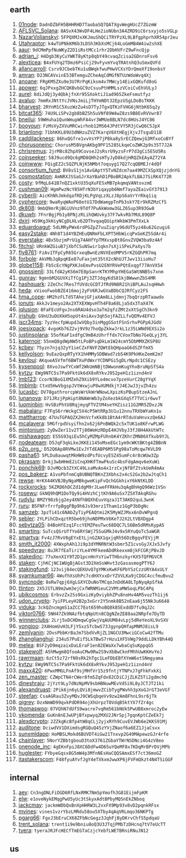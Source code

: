 ## earth
1. [01node](https://keybase.io/01node): `DadnDZbFH5BHHRHD7TaobaSQ7QATXgvWegHUcZ7ZGzmW`
1. [AFLSVC_Solana](https://keybase.io/AFLSVC_Solana): `8ASvX43WvDF4LHe2ioNUbn3A4ZRD9iC6rsxyjo5sVGLp`
1. [NazarVolianskyi](https://keybase.io/NazarVolianskyi): `5FPQXMJxXKJmuShQCiTRYPzXL9LBfgphprhXR54pr2eu`
1. [Utahraptor](https://keybase.io/Utahraptor): `k4wTUPNkKM6b3LDSh3KbXsMCj64LoGmMB4W4iw2shXE`
1. [aaur](https://keybase.io/aaur): `9dCMmPpfNuWKyZ2D1iRstMCc1rhr2DbHVFrZ9wFncQjp`
1. [adrian_i](https://keybase.io/adrian_i): `H4Dgb3KyCuYWKT8yKtp8qbY49cvaqZcisa2GDnroFsv6`
1. [alexticea](https://keybase.io/alexticea): `B4xFUYq2TDmz6PsiCj29vFyvmYvqTRAtnhQ3uSmxQVFd`
1. [allancarroll](https://keybase.io/allancarroll): `Csrv9JCbebTKu1uBWqkfwuPHwVCXsYDrQmeXf19onbsY`
1. [amran](https://keybase.io/amran): `D23NCAVxinE53BTemguZCheAqCdMGfNTUzWdoWvq4Xj`
1. [anoane](https://keybase.io/anoane): `FRgKM5ZXu9e3U7RrPqKiksm4v7MWcy14EixGQKufd8oG`
1. [apower](https://keybase.io/apower): `6qJPxxgZHCQKBvbGC9zCsuuPtHMMLszVCoiCvEhVULyJ`
1. [aurel](https://keybase.io/aurel): `8diJdQj3y4QbkjfnXr95SXoktiJ1ad965ZkeFsmutfyz`
1. [avaluo](https://keybase.io/avaluo): `7mmRxJNttYcJVNsJmiLjTHYmNDt32EpzUSgLDoBsTKKK`
1. [bharvest](https://keybase.io/bharvest): `2RYnM1C5XuzWzZu4sD7TyJTgxQTKzFVHG6jNtbK65q2y`
1. [bitcat365](https://keybase.io/bitcat365): `74U9LiSPv2gb8bBZSh5uVNf89W4wZ8zs9B8EvRVVwr87`
1. [bneiluj](https://keybase.io/bneiluj): `59WHuha1QunWmupWhFA4vr3WMUe8BLN7dc8HUsJ4YC86`
1. [booyoun](https://keybase.io/booyoun): `FzMsVyZXVuMRCwirhnb12MS64JPdtVY5R3jCwQ6C5JpX`
1. [brianlong](https://keybase.io/brianlong): `71bhKKL89U3dNHzuZVZ7KarqV6XtHEgjXjvJTsguD11B`
1. [caddilackness](https://keybase.io/caddilackness): `86hxQGfre1vvVsYP7jPBka8ySrECZQewjG3MfxoCoBYf`
1. [chorusoneinc](https://keybase.io/chorusoneinc): `ChorusM5BVgnAKbg9PF15285LkqeCoZWK2p9s35T7J2A`
1. [chrisremus](https://keybase.io/chrisremus): `2jrM8c8ZhpX9CovseJ2sRsrU9yzsFrP7d3gCi5ESU5Rs`
1. [coinseeker](https://keybase.io/coinseeker): `58J9ucd9Qc6gMD8QHh2sHTyJyD8kdjHRQZkEAyAZ72YA`
1. [coinwww](https://keybase.io/coinwww): `FQigEZ2cSQZPLNjK5NMbt7oquyg17Q27cqQBMEJr4dQf`
1. [consortium_fund](https://keybase.io/consortium_fund): `BV8sS1jn1AvGAptY5TxNZdcm7aa49MZCXSpXQjzjdnYG`
1. [cosmostation](https://keybase.io/cosmostation): `AmNRXJSSaGJrXaYBahD1PBoBR2ApkfLBAJ7SiRK4772R`
1. [costy](https://keybase.io/costy): `9fMqL641B7nQZ1xktU35qXuFESxMB7pkqmqVANtovzmE`
1. [cushman09](https://keybase.io/cushman09): `HgmPwzNcY85HfrN3bYiqaypb6Nmf7ayaZEaivGY37913`
1. [cyberili](https://keybase.io/cyberili): `AicKhNhJmkdqafRDjKLPgVqLzXLzJ8pS6aVrYrRkq1iq`
1. [cyphercore](https://keybase.io/cyphercore): `9waRyqWAoP68etU17DdWamgpTnPb3skY7Er9kRZMzCfS`
1. [dk808](https://keybase.io/dk808): `9mbQ9mrRjBGiUVnz9Tdf7PuAkWomw3GLZ6Sup3R93Gw8`
1. [dkuwh](https://keybase.io/dkuwh): `7FnrBgjPb1y8PNjzRLihQWUvky37F7wkvRb7MUL89Q8P`
1. [dxiri](https://keybase.io/dxiri): `HS9Kg3kHiyNCgDLHLv62DThvqaqQUiptWkbW3PmTXxLk`
1. [eduardoagut](https://keybase.io/eduardoagut): `5dLMRyPWx6rdPGZpZ7uuZiqry96dUT5yz48u62Gzugi6`
1. [easy2stake](https://keybase.io/easy2stake): `4Nh8T1d4YBZHEuQNRmFbLXPT5HbWicqPxGeKZ5SdAr4i`
1. [everstake](https://keybase.io/everstake): `4Bx5bzjmPrU1g74AHfYpTMXvspBt8GnvZVQW3ba9z4Af`
1. [fitchsl](https://keybase.io/fitchsl): `URnkWZGiuB7jXbfCSuNSwir1qkn7sXjiSPeLPaXys7b`
1. [fly8761](https://keybase.io/fly8761): `FzAv1TFpCyR65GrxeqBwnEzNVXEeUMPV5rKZGQhPR7mq`
1. [forbole](https://keybase.io/forbole): `AkVMbJq8pqKEe87uFaxjmt35tX2cNhUJTJwv13iioHu7`
1. [globe1158](https://keybase.io/globe1158): `Fb5cEcYNgPXKJoEmvPvsU2ENYRVePQtExqgf77AnVX54`
1. [gnossienli](https://keybase.io/gnossienli): `33LfdA2yKS6m7E8pSanrKTKYMhpYHEGaSWtNNB5s7xnm`
1. [gunray](https://keybase.io/gunray): `9gmnbM2GUVXiTfCg1Pj3ZTJdqyKdS81kjBWwwnZbS4MR`
1. [hashquark](https://keybase.io/hashquark): `2ZeChc7Res7fUVdcGCDTJfRd9N8R21hiBPLAuJsqHHwh`
1. [heda](https://keybase.io/heda): `xViooFwobBZE416moj2yFV6RJwGVaBDbCQJRfCyz2FS`
1. [hma_cope](https://keybase.io/hma_cope): `HM2hzFLTd5TAhejGFjaXAm8LLjdmnj7bqQrzpRTaawdo`
1. [ionuts](https://keybase.io/ionuts): `AkkJv1meyo2Ax2XTXEXWpvHTh4F8a68Lja5dx3TaX47K`
1. [iqlusion](https://keybase.io/iqlusion): `8FaFEcUFgvJns6RAU4dso3aTm2qfzZMt2xXtSgCh3kn9`
1. [irishub](https://keybase.io/irishub): `G9nU3uDUXkH5opUt4niAxv3qh5ojFAZLLfvQEMv4EFVJ`
1. [iscr34ms](https://keybase.io/iscr34ms): `7yzVecfpWupdJwVQby3inMggGSotFSnSrhvPGPp6JGdU`
1. [joesixpack](https://keybase.io/joesixpack): `4vgoKb76Z2vj9V9z7hoQpZkkwJrkL1z35LWNd9EXSi2o`
1. [justinsolana](https://keybase.io/justinsolana): `55ofKaF1xdfgC9mB4zUhrffdx7CVoxTbNo7GeQLyj3YL`
1. [katernoir](https://keybase.io/katernoir): `55nmQ8gdWpNW5tLPoBPsqDkLm1W24cmY5DbMMXZKSP8U`
1. [kcbev](https://keybase.io/kcbev): `75yzn7njq32yY1ieCZxFNVFZQWtEbQHpaaG6dSZFfmX5`
1. [kellyolson](https://keybase.io/kellyolson): `9uEazQxpRTyYX1hHMMySDBWad7zb54K9PkHKeZemK2m7`
1. [kevloui](https://keybase.io/kevloui): `AKqueA5Vfmf6BWTXuPdWxrYCDNPGi5gDLrNpdc1CSEzy`
1. [kysenpool](https://keybase.io/kysenpool): `8XvoJswfYCxWf2WkUmNBjtDWwonmKugYhxBruNpSfS4a`
1. [kytzu](https://keybase.io/kytzu): `EWg9NTC5s7Pa9FktUk6dX8xRYkvJ952peH1z1iznd4nV`
1. [lmb123](https://keybase.io/lmb123): `CcorN3BoG1XMZehZ9Xib9YLo4mcvo7pzeVurC28gYYqX`
1. [lmblmb](https://keybase.io/lmblmb): `CtxU5HwVbgspJVtWxwjuP8wXUMdkjYJ4EJwJ3jvZh4zu`
1. [lucasbc](https://keybase.io/lucasbc): `DV78gathrorcpWsWrUkWrWNowLXpizKsPBupStzeAJnL`
1. [lunanova](https://keybase.io/lunanova): `D71JRzjPpHipt8NAWnWb3yZoXezbkGXqSf7TVCir6wvT`
1. [luominbin](https://keybase.io/luominbin): `HvSBzPhtU8RqjmyqFTVZtM4seYHZisz11G2MR5ZDxzJN`
1. [mabalaru](https://keybase.io/mabalaru): `F7FgS6rrWckgC5X4cP5WtRRp3U1u12nnuTRXbWYaKn1u`
1. [mattharrop](https://keybase.io/mattharrop): `47UuTGPAQZX2HnVcfxKk8b1BtA4rRTduVaHnvxzQe6AJ`
1. [mcalavera](https://keybase.io/mcalavera): `5MGfrpdVsyifhn2x62j6PnBWQk2c5xTUK1o8KFrwPLWG`
1. [mintonium](https://keybase.io/mintonium): `2yDwZer11v2TTj86WeHzRDpE4HJVbyJ3fJ8H4AkUtWTc`
1. [mishawagon](https://keybase.io/mishawagon): `ES5G93qiEu5hCyMZMpFUhnbK4YZKhrZMN86Xfkub9YJL`
1. [nodeateam](https://keybase.io/nodeateam): `D5JqF3qkLkeJKKEi145oMseEGc1ym9cWKtBKtg4ZBBnN`
1. [p2p_org_](https://keybase.io/p2p_org_): `D52Q6Ap8RVMw1EvJYTdEABP6M5SPg98aToMcqw7KVLD9`
1. [pasha61](https://keybase.io/pasha61): `5PLDu8auwqtMkHW9zdPsfUcvyESZ45umFc4r8cWUw3Zp`
1. [pkrasam](https://keybase.io/pkrasam): `Drkj3wbHHmE2iCnqXHKFTmwPkuSc4bsFdgAmqv6eXuWi`
1. [ponchik69](https://keybase.io/ponchik69): `DJvMQcb3ZtXC49LsaMvAo4x1rzCxjNfBfZtvkUeR4mAx`
1. [pos_bakerz](https://keybase.io/pos_bakerz): `A1voPbfnmCq8UBNQTBKnZ3Xbhs2x4cS2Gx2b2wJtqCh1`
1. [rewse](https://keybase.io/rewse): `HrKX44KVBJByNgaMBkgweKipFvQchGGkhixY6kNtKLDD`
1. [rockxrocks](https://keybase.io/rockxrocks): `5KZRD6hDCZd1dgM9rJLweFFRkHu3qAgBhHgQ96Wz1VSn`
1. [rosewu](https://keybase.io/rosewu): `GkNQ9hQM1DoTQy9i4HVzhCjtKh9A6uSx7Z5XTAkqRGhu`
1. [rudylu](https://keybase.io/rudylu): `BMZY98zbjg2ey4XNfhBQXhEuvVqzaJ1T3AKD2quL3wnK`
1. [ruru](https://keybase.io/ruru): `B5FNFrfrrfpBggFBp9h6Js93mrz1Tham1z1GgP3bDgNc`
1. [samzeb](https://keybase.io/samzeb): `3pzTi41c6NAbZyTiyPEAQtmi2K5MyWZJMxx6nDvWPgnQ`
1. [sebler](https://keybase.io/sebler): `2YLPihCDxqztR5be69jhoNDPMxV6KeTJ2X2LtVBXDgp4`
1. [sebytza05](https://keybase.io/sebytza05): `84BoHfEzq1FccYEMZPeuTwc68DQC7LS6Bm5dRMsKypA5`
1. [smartins](https://keybase.io/smartins): `5uTcsQSrUffYo6RYSWj75SuGMkJ4v9x5RYuQoTc5aWGR`
1. [smartya](https://keybase.io/smartya): `Fv4zJ7RvV8gEYxEtLjnGZAX1qxjqRh56DzBgqvFEVjjM`
1. [smith_it2000](https://keybase.io/smith_it2000): `4XWxphAh1Ji9p3dYMNRNtW3sbmr5Z1cvsGyJXJx5Jvfy`
1. [speedyray](https://keybase.io/speedyray): `8uJR7fEaTiriYLe4YMFkeeADdRkexxm8jkFCGRjPBvJD`
1. [stakedinc](https://keybase.io/stakedinc): `77uXenX1Y9T2D1pcnHnYsYiwTTHbnzkyrKX5fQFMGVCR`
1. [staken](https://keybase.io/staken): `CjhKCjNC1WUgBjAGst3D2XmSsWHvt3zGasasmogPTY6J`
1. [stakingfund](https://keybase.io/stakingfund): `123vij84ecQEKUvQ7gYMKxKwKF6PbYSzCzzURYA4xULY`
1. [syamkumar66](https://keybase.io/syamkumar66): `4WufhXsUhPc7cdHXYxxDrYZVVLKa9jCDGC4ccfmuBvu2`
1. [syncnode](https://keybase.io/syncnode): `8oRw7qpj6XgLGXYCDuNoTMCqoJnDd6A8LTpNyqApSfkA`
1. [tlinton](https://keybase.io/tlinton): `2X5JSTLN9m2wm3ejCxfWRNMieuC2VMtaMWSoqLPbC4Pq`
1. [ubikcosmos](https://keybase.io/ubikcosmos): `ErbvzZx2Ss9GxizKyDviybhZPu8noHv4AM5vuzTh1ij6`
1. [udon_crypto](https://keybase.io/udon_crypto): `7yiFPLeyH2B2p3xGrr2Y5nmk8B52nEaa6j55Nk3u6648`
1. [viduka](https://keybase.io/viduka): `3ckQZncmgmS1aZCC7Eot659hoBQ8k85ExddD7fu9qJ2c`
1. [viktor0766](https://keybase.io/viktor0766): `5NH47Zk9NAzfbtqNpUtn8CQgNZeZE88aa2NRpfe7DyTD`
1. [winnerclubs](https://keybase.io/winnerclubs): `2Lrj5xDCHDmqwCgGwjVqAUUM84vLpj5dReYeoXL9vSXV`
1. [yongjoo](https://keybase.io/yongjoo): `2XAHomUvH3LFjYSxzSfcbwS73JgynpQHfapMNMJ8isL9`
1. [zemlyanin](https://keybase.io/zemlyanin): `2DvsPbbKrBaJm7SbdVvRjZL1NGCU3MwciGCoCw42fTMu`
1. [zhanglianghui](https://keybase.io/zhanglianghui): `234u57PuEif5LkTBwS7rHzu1XF5VWg79ddLLDkYBh44Q`
1. [melea](https://keybase.io/melea): `BSF2yD9mqzaixDaLEraF1en82EWaXx7wbaCqSuKppqG5`
1. [stakewolf](https://keybase.io/stakewolf): `A5hMwgm8QfooAuCMw9Rw2S9vXbBwCknFMhhUwKKHvYeJ`
1. [rawrmaan](https://keybase.io/rawrmaan): `6zCt5z72rfN9sRk2hTgc1LeFDbEBfXYmW6xtSNmgyama`
1. [kytzu](https://keybase.io/kytzu): `EWg9NTC5s7Pa9FktUk6dX8xRYkvJ952peH1z1iznd4nV`
1. [maxx420](https://keybase.io/maxx420): `6PwxMMGLFnAf9sjMHfVr15z9fntjYTNPxJ7gFhkFxkXi`
1. [zen_master](https://keybase.io/zen_master): `CZWpCTN4rCWer8fm5ZqFdx82CDiCJjZLKZ5Ti2gdmchQ`
1. [dineshraju](https://keybase.io/dineshraju): `2jYzt9Ly7dNzNpMV9sbHBNuwMEvVdSi9L8yJCTJT21ki`
1. [alexandruast](https://keybase.io/alexandruast): `2Pik6jn6yLQVi8jmwvZCibTygPWvhh3pXoGJrGT3eVGf`
1. [steefan](https://keybase.io/steefan): `CsaAGRau3ZvyMQvJ9CWSqbqeVv9zw2Am8FhnL9sr6jTk`
1. [qigrey](https://keybase.io/qigrey): `DzxNmWD99qvkPdDR94ojXhUrpzT8VdqB5ktYX7fZr4gc`
1. [thomaswoo](https://keybase.io/thomaswoo): `87VQhN7dUfS9wacre7vqRm561bNUk5PwUB8xmroc2yEw`
1. [vkomenda](https://keybase.io/vkomenda): `GuKn8nEJwUPjBfxpwyq2MXU2JNrSpj7gqnKptCZeEk7j`
1. [alexdcrypto](https://keybase.io/alexdcrypto): `2ZZkgKcBfp4tW8qCLj2yjxRYh9CuvEVJWb6e2KKS91Mj`
1. [auditone](https://keybase.io/auditone): `DciwdVV1DXimdsgRGQuQ45zYVjZNaof6a6EZ1JjaCsvx`
1. [sunxmldapp](https://keybase.io/sunxmldapp): `HoMBSLMokd6BUVDT4iGw21Tnxvp2G49MApewzGJr4rfe`
1. [chainlayer](https://keybase.io/chainlayer): `5NorYZBbtgbouD3toX3761ZGbaYTWrNSDNci4G4zV8eo`
1. [onenode_inc](https://keybase.io/onenode_inc): `4gEKnFpiJ8XC6DdFw4D65uYQeMF8x7KDqMrBPrDVjMPb`
1. [huglester](https://keybase.io/huglester): `FYbyeGqsx8G5mW4p3MfnNEsHaCQQSAmxESf7ct36moGZ`
1. [itastakerscom](https://keybase.io/itastakerscom): `F48fyuAYvfJgY4eTXkxmJwwXP6jFVFmQkzt4N4TSiGGF`
## internal
1. [aey](https://keybase.io/aey): `Cn3ngDNLFiDGD6RfLNxRMK7NmSpYmofh3G81EijmFpKM`
1. [elw](https://keybase.io/elw): `e1oveNykEMqgPwU5yUc3tSkyxAdtBPbyMQSnEkZNboq`
1. [jackcmay](https://keybase.io/jackcmay): `jackmWDbQxBnXpHHRW3L2vxFX9Mp93v8vD2pqnkRFsx`
1. [mvines](https://keybase.io/mvines): `vines1vzrYbzLMRdu58ou5XTby4qAqVRLmqo36NKPTg`
1. [pgarg66](https://keybase.io/pgarg66): `FgxJ3bEruCX68ZFbNcGegz3JqhFjByDKrvChfS5pdqaU`
1. [trent_solana](https://keybase.io/trent_solana): `trent1i9e9bniu8oQ3U3JTqjPMbTzDHcnq7tV7eUcTT`
1. [tyera](https://keybase.io/tyera): `tyeraJRJFcHECfTmEGTaCzjcYebfLWETBRniRNuJN12`
## us
